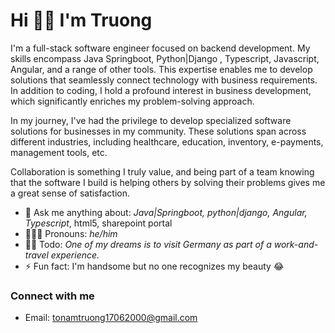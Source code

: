# Hi 👋🏾 I'm Truong


I'm a full-stack software engineer focused on backend development. My skills encompass Java Springboot, Python|Django , Typescript, Javascript, Angular, and a range of other tools. This expertise enables me to develop solutions that seamlessly connect technology with business requirements.  In addition to coding, I hold a profound interest in business development, which significantly enriches my problem-solving approach.

In my journey,  I've had the privilege to develop specialized software solutions for businesses in my community. These solutions span across different industries, including healthcare, education, inventory, e-payments, management tools, etc.

Collaboration is something I truly value, and being part of a team knowing that the software I build is helping others by solving their problems gives me a great sense of satisfaction.


- 💬 Ask me anything about: _Java|Springboot, python|django, Angular, Typescript_, html5, sharepoint portal
- 🧔🏾‍♂️ Pronouns: _he/him_
- 👌🏾 Todo: _One of my dreams is to visit Germany as part of a work-and-travel experience._
- ⚡ Fun fact: I'm handsome but no one recognizes my beauty 😂

### Connect with me
- Email: tonamtruong17062000@gmail.com
